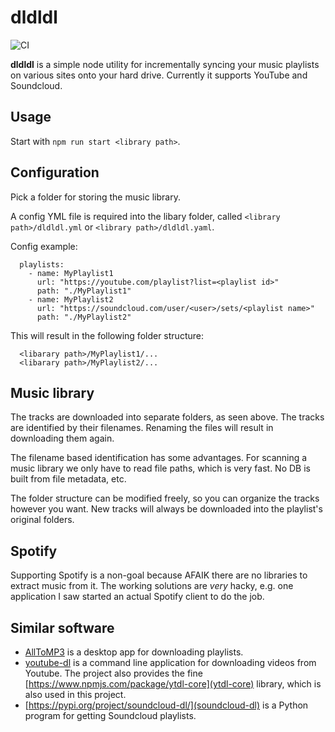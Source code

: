 # dldldl

![CI](https://github.com/andrasore/dldldl/actions/workflows/node.js.yml/badge.svg)

**dldldl** is a simple node utility for incrementally syncing your music
playlists on various sites onto your hard drive. Currently it supports YouTube
and Soundcloud.

## Usage

Start with `npm run start <library path>`.

## Configuration

Pick a folder for storing the music library.

A config YML file is required into the libary folder, called
`<library path>/dldldl.yml` or `<library path>/dldldl.yaml`.

Config example:

```
  playlists:
    - name: MyPlaylist1
      url: "https://youtube.com/playlist?list=<playlist id>"
      path: "./MyPlaylist1"
    - name: MyPlaylist2
      url: "https://soundcloud.com/user/<user>/sets/<playlist name>"
      path: "./MyPlaylist2"
```

This will result in the following folder structure:

```
  <libarary path>/MyPlaylist1/...
  <libarary path>/MyPlaylist2/...
```

## Music library

The tracks are downloaded into separate folders, as seen above. The tracks are
identified by their filenames. Renaming the files will result in downloading
them again.

The filename based identification has some advantages. For scanning a music
library we only have to read file paths, which is very fast. No DB is built
from file metadata, etc.

The folder structure can be modified freely, so you can organize the tracks
however you want. New tracks will always be downloaded into the playlist's
original folders.

## Spotify

Supporting Spotify is a non-goal because AFAIK there are no libraries to extract
music from it. The working solutions are _very_ hacky, e.g. one application I saw
started an actual Spotify client to do the job.

## Similar software

- [AllToMP3](https://github.com/alltomp3/alltomp3-app) is a desktop app for downloading playlists.
- [youtube-dl](https://github.com/ytdl-org/youtube-dl) is a command line
  application for downloading videos from Youtube. The project also provides the
  fine [https://www.npmjs.com/package/ytdl-core](ytdl-core) library, which is also used in this project.
- [https://pypi.org/project/soundcloud-dl/](soundcloud-dl) is a Python program for getting Soundcloud playlists.
